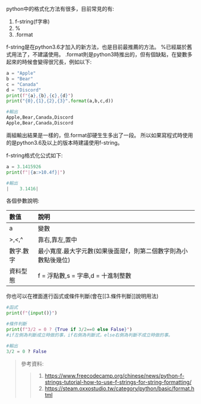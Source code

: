 python中的格式化方法有很多，目前常見的有:
1. f-string(f字串)
2. %
3. .format

f-string是在python3.6才加入的新方法，也是目前最推薦的方法。
%已經屬於舊式用法了，不建議使用。
.format則是python3時推出的，但有個缺點，在變數多起來的時候會變得很冗長，例如以下:
```python
a = "Apple"
b = "Bear"
c = "Canada"
d = "Discord"
print(f"{a},{b},{c},{d}")
print("{0},{1},{2},{3}".format(a,b,c,d))

#輸出
Apple,Bear,Canada,Discord
Apple,Bear,Canada,Discord
```
兩組輸出結果是一樣的，但.format卻硬生生多出了一段。
所以如果寫程式時使用的是python3.6及以上的版本時建議使用f-string。


f-string格式化公式如下:
```python
a = 3.1415926
print(f"|{a:>10.4f}|")

#輸出
|    3.1416|
```
各個參數說明:

|數值|說明|
|:--|:--|
|a|變數|
|>,<,^|靠右,靠左,置中|
|數字.數字 |最小寬度.最大字元數(如果後面是f，則第二個數字則為小數點後幾位)|
|資料型態|f = 浮點數,s = 字串,d = 十進制整數|

你也可以在裡面進行函式或條件判斷(會在[[3.條件判斷]]說明用法)
```python
#函式
print(f"{input()}")

#條件判斷
print(f"3/2 = 0 ? {True if 3/2==0 else False}")
#if左側為判斷成立時做的事，if右側為判斷式，else右側為判斷不成立時做的事。

#輸出
3/2 = 0 ? False
```


>參考資料:
>>1. https://www.freecodecamp.org/chinese/news/python-f-strings-tutorial-how-to-use-f-strings-for-string-formatting/
>>2. https://steam.oxxostudio.tw/category/python/basic/format.html